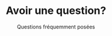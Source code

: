 ---
title: "Avoir une question?"
draft: false
subtitle: "Questions fréquemment posées"

faq_list:
  - title: "Comment puis-je intégrer Avocode à ma pile d'outils actuelle ?"
    content: 'The Service is provided for free during this pilot project, and is provided "as is" with is not committed to any level of service or availability of the Service.
    
    
    A further If you enter into this agreement on behalf of a company, you hereby agree that the company is responsible under this Agreement for all actions and omissions'

  - title: "Comment puis-je utiliser Avocode avec des documents en ligne ?"
    content: 'The Service is provided for free during this pilot project, and is provided "as is" with is not committed to any level of service or availability of the Service.'

  - title: "Si j'annule, puis-je archiver mes créations pour les garder en sécurité ?"
    content: "A further If you enter into this agreement on behalf of a company, you hereby agree that the company is responsible under this Agreement for all actions and omissions "

  - title: "How can I adjust user permissions & admin provileges?"
    content: "The difference between and premium product consist number of components, plugins, page in each. The Free versions contain only a few elements and pages that."


_build:
  publishResources : false
  render : 'never'
---